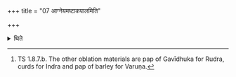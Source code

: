 +++
title = "07 आग्नेयमष्टाकपालमिति"

+++

<details><summary>थिते</summary>

7. (This offering consists of a sacrificial bread) on eight potsherds for Agni....[^1]  

[^1]: TS 1.8.7.b. The other oblation materials are pap of Gavīdhuka for Rudra, curds for Indra and pap of barley for Varuṇa. 

</details>

